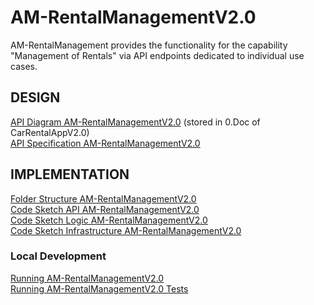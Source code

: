 # AM-RentalManagementV2.0
AM-RentalManagement provides the functionality for the capability "Management of Rentals" via API endpoints dedicated to individual use cases.

## DESIGN 

[API Diagram AM-RentalManagementV2.0](https://gitlab.kit.edu/kit/cm/teaching/carrentalapp/carrentalappv2.0/0.doccarrentalappv2.0/-/blob/main/pages/ad_am-rental_management_v2.0.md) (stored in 0.Doc of CarRentalAppV2.0)  
[API Specification AM-RentalManagementV2.0](./src/api/specification/api_specification_am_rental_management.proto) 

## IMPLEMENTATION

[Folder Structure AM-RentalManagementV2.0](./pages/fs_am_rental_management_v2.0.md)  
[Code Sketch API AM-RentalManagementV2.0](./pages/cs_api_am-rental_management_v2.0.md)  
[Code Sketch Logic AM-RentalManagementV2.0](./pages/cs_logic_am-rental_management_v2.0.md)  
[Code Sketch Infrastructure AM-RentalManagementV2.0](./pages/cs_infrastructure_am-rental_management_v2.0.md)

### Local Development
[Running AM-RentalManagementV2.0](./pages/running_am-rental_management_v2.0.md)  
[Running AM-RentalManagementV2.0 Tests](./pages/running_am-rental_management_v2.0_tests.md) 
